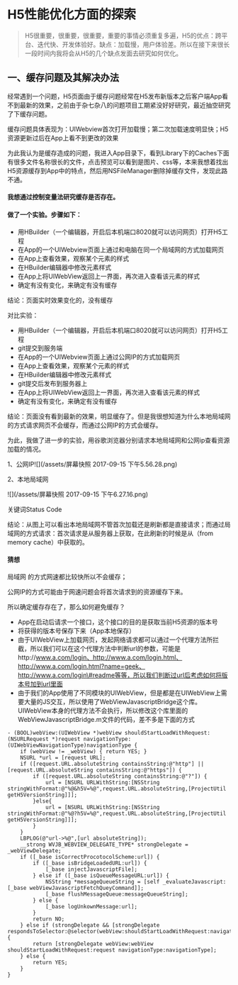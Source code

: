 # H5性能优化方面的探索

> H5很重要，很重要，很重要，重要的事情必须重复多遍，H5的优点：跨平台、迭代快、开发体验好。缺点：加载慢，用户体验差。所以在接下来很长一段时间内我将会从H5的几个缺点发面去研究如何优化。

## 

## 一、缓存问题及其解决办法

经常遇到一个问题，H5页面由于缓存问题经常在H5发布新版本之后客户端App看不到最新的效果，之前由于杂七杂八的问题项目工期紧没好好研究，最近抽空研究了下缓存问题。

缓存问题具体表现为：UIWebview首次打开加载慢；第二次加载速度明显快；H5资源更新过后在App上看不到更改的效果

为此我认为是缓存造成的问题，我进入App目录下，看到Library下的Caches下面有很多文件名称很长的文件，点击预览可以看到是图片、css等，本来我想着找出H5资源缓存到App中的特点，然后用NSFileManager删除掉缓存文件，发现此路不通。

#### 我想通过控制变量法研究缓存是否存在。

#### 做了一个实验。步骤如下：

* 用HBuilder（一个编辑器，开启后本机端口8020就可以访问网页）打开H5工程
* 在App的一个UIWebview页面上通过和电脑在同一个局域网的方式加载网页
* 在App上查看效果，观察某个元素的样式
* 在HBuilder编辑器中修改元素样式
* 在App上将UIWebView返回上一界面，再次进入查看该元素的样式
* 确定有没有变化，来确定有没有缓存

结论：页面实时效果变化的，没有缓存

对比实验：

* 用HBuilder（一个编辑器，开启后本机端口8020就可以访问网页）打开H5工程
* git提交到服务端
* 在App的一个UIWebview页面上通过公网IP的方式加载网页
* 在App上查看效果，观察某个元素的样式
* 在HBuilder编辑器中修改元素样式
* git提交后发布到服务器上
* 在App上将UIWebView返回上一界面，再次进入查看该元素的样式
* 确定有没有变化，来确定有没有缓存

结论：页面没有看到最新的效果，明显缓存了。但是我很想知道为什么本地局域网的方式请求网页不会缓存，而通过公网IP的方式会缓存。

为此，我做了进一步的实验，用谷歌浏览器分别请求本地局域网和公网ip查看资源加载的情况。

1、公网IP![](/assets/屏幕快照 2017-09-15 下午5.56.28.png)

2、本地局域网

![](/assets/屏幕快照 2017-09-15 下午6.27.16.png)

关键词Status Code

结论：从图上可以看出本地局域网不管首次加载还是刷新都是直接请求；而通过局域网的方式请求：首次请求是从服务器上获取，在此刷新的时候是从（from memory cache）中获取的。



#### 猜想

局域网 的方式网速都比较快所以不会缓存；

公网IP的方式可能由于网速问题会将首次请求到的资源缓存下来。



所以确定缓存存在了，那么如何避免缓存？

* App在启动后请求一个接口，这个接口的目的是获取当前H5资源的版本号
* 将获得的版本号保存下来（App本地保存）
* 由于UIWebView上加载网页，发起网络请求都可以通过一个代理方法所拦截，所以我们可以在这个代理方法中判断url的参数，可能是http://www.a.com/login、http://www.a.com/login.html、http://www.a.com/login.html?name=geek、http://www.a.com/login\#readme等等，所以我们判断过url后考虑如何将版本号加到url里面
* 由于我们的App使用了不同模块的UIWebView，但是都是在UIWebView上需要大量的JS交互，所以使用了WebViewJavascriptBridge这个库。UIWebView本身的代理方法不会执行，所以修改这个库里面的WebViewJavascriptBridge.m文件的代码，差不多是下面的方式

```
- (BOOL)webView:(UIWebView *)webView shouldStartLoadWithRequest:(NSURLRequest *)request navigationType:(UIWebViewNavigationType)navigationType {
    if (webView != _webView) { return YES; }
    NSURL *url = [request URL];
    if ([request.URL.absoluteString containsString:@"http"] || [request.URL.absoluteString containsString:@"https"]) {
        if ([request.URL.absoluteString containsString:@"?"]) {
            url = [NSURL URLWithString:[NSString stringWithFormat:@"%@&h5V=%@",request.URL.absoluteString,[ProjectUtil getH5VersionString]]];
        }else{
            url = [NSURL URLWithString:[NSString stringWithFormat:@"%@?h5V=%@",request.URL.absoluteString,[ProjectUtil getH5VersionString]]];
        }
    }
    LBPLOG(@"url->%@",[url absoluteString]);
    __strong WVJB_WEBVIEW_DELEGATE_TYPE* strongDelegate = _webViewDelegate;
    if ([_base isCorrectProcotocolScheme:url]) {
        if ([_base isBridgeLoadedURL:url]) {
            [_base injectJavascriptFile];
        } else if ([_base isQueueMessageURL:url]) {
            NSString *messageQueueString = [self _evaluateJavascript:[_base webViewJavascriptFetchQueyCommand]];
            [_base flushMessageQueue:messageQueueString];
        } else {
            [_base logUnkownMessage:url];
        }
        return NO;
    } else if (strongDelegate && [strongDelegate respondsToSelector:@selector(webView:shouldStartLoadWithRequest:navigationType:)]) {
        return [strongDelegate webView:webView shouldStartLoadWithRequest:request navigationType:navigationType];
    } else {
        return YES;
    }
}

```








